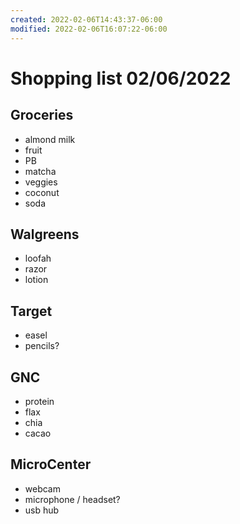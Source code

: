 ```yaml
---
created: 2022-02-06T14:43:37-06:00
modified: 2022-02-06T16:07:22-06:00
---
```


# Shopping list 02/06/2022

## Groceries

* almond milk
* fruit
* PB
* matcha
* veggies
* coconut
* soda

## Walgreens

* loofah
* razor
* lotion

## Target

* easel
* pencils?

## GNC

* protein
* flax
* chia
* cacao

## MicroCenter

* webcam
* microphone / headset?
* usb hub
